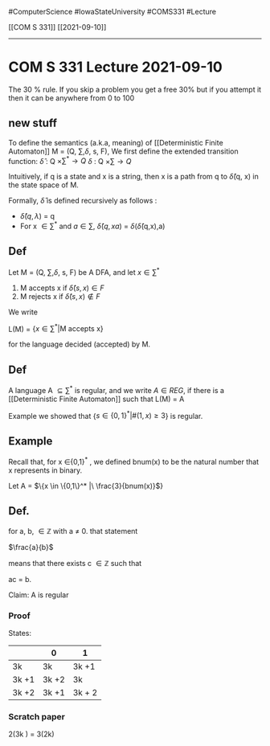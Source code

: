 #ComputerScience  #IowaStateUniversity  #COMS331 
#Lecture

[[COM S 331]] [[2021-09-10]]

---

# COM S 331 Lecture 2021-09-10


The 30 % rule. If you skip a problem you get a free 30% but if you attempt it then it can be anywhere from 0 to 100


## new stuff

To define the semantics (a.k.a, meaning) of [[Deterministic Finite Automaton]] M = (Q, $\sum, \delta$, s, F), We first define the extended transition function:
$\hat{\delta}$ : Q $\times \sum^* \rightarrow Q$
$\delta$ : Q $\times \sum \rightarrow Q$

Intuitively, if q is a state and x is a string, then x is a path from q to $\hat\delta$(q, x) in the state space of M.

Formally, $\hat\delta$ is defined recursively as follows : 
- $\hat\delta(q, \lambda)$ = q
- For x $\in \sum^*$ and $a \in \sum$, $\hat\delta(q, xa)$ = $\delta$($\hat\delta$(q,x),a)


## Def

Let M  = (Q, $\sum, \delta$, s, F) be A DFA, and let $x \in \sum^*$

1. M accepts x if $\hat\delta(s, x) \in F$
2. M rejects x if $\hat\delta(s,x) \not\in F$

We write 

L(M) = $\{x \in \sum^* | \text{M accepts x}\}$

for the language decided (accepted) by M. 

## Def

A language A $\subseteq \sum^*$ is regular, and we write $A \in REG$, if there is a [[Deterministic Finite Automaton]] such that L(M) = A

Example we showed that 
{$s \in \{0,1\}^*| \#(1,x) \geq 3$}
is regular. 

## Example
Recall that, for x $\in${0,1$\}^*$ , we defined bnum(x) to be the natural number that x represents in binary.

Let A = $\{x \in \{0,1\}^* |\ \frac{3}{bnum(x)}$}

## Def. 
for a, b, $\in \mathbb{Z}$ with a $\not=$ 0. that statement

$\frac{a}{b}$ 

means that there exists c $\in \mathbb{Z}$ such that 

ac = b.


Claim: A is regular

### Proof


States:

|       | 0     | 1      |
| ----- | ----- | ------ |
| 3k    | 3k    | 3k +1  |
| 3k +1 | 3k +2 | 3k     |
| 3k +2 | 3k +1 | 3k + 2 |

### Scratch paper

2(3k )  = 3(2k)